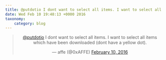 ```yaml
---
title: @putdotio I dont want to select all items. I want to select all items which have been downloaded (dont have a yellow dot).
date: Wed Feb 10 19:48:13 +0000 2016
taxonomy:
    category: blog
---
```

<blockquote class="twitter-tweet" align="center"><p lang="en" dir="ltr"><a href="https://twitter.com/putdotio">@putdotio</a> I dont want to select all items. I want to select all items which have been downloaded (dont have a yellow dot).</p>&mdash; affe (@0xAFFE) <a href="https://twitter.com/0xAFFE/status/697507382876905472">February 10, 2016</a></blockquote>
